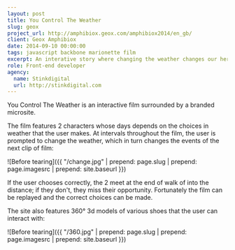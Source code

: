 ```yaml
---
layout: post
title: You Control The Weather
slug: geox
project_url: http://amphibiox.geox.com/amphibiox2014/en_gb/
client: Geox Amphibiox
date: 2014-09-10 00:00:00
tags: javascript backbone marionette film
excerpt: An interative story where changing the weather changes our hero's fate
role: Front-end developer
agency:
  name: Stinkdigital
  url: http://stinkdigital.com
---
```


You Control The Weather is an interactive film surrounded by a branded microsite.

The film features 2 characters whose days depends on the choices in weather that the user makes. At intervals throughout the film, the user is prompted to change the weather, which in turn changes the events of the next clip of film:

![Before tearing]({{ "/change.jpg" | prepend: page.slug | prepend: page.imagesrc | prepend: site.baseurl }})

If the user chooses correctly, the 2 meet at the end of walk of into the distance; if they don't, they miss their opportunity. Fortunately the film can be replayed and the correct choices can be made.

The site also features 360&deg; 3d models of various shoes that the user can interact with:

![Before tearing]({{ "/360.jpg" | prepend: page.slug | prepend: page.imagesrc | prepend: site.baseurl }})
